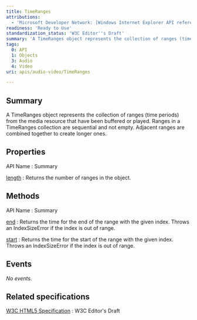 ```yaml
---
title: TimeRanges
attributions:
  - 'Microsoft Developer Network: [Windows Internet Explorer API reference Article](http://msdn.microsoft.com/en-us/library/ie/hh828809%28v=vs.85%29.aspx)'
readiness: 'Ready to Use'
standardization_status: 'W3C Editor''s Draft'
summary: 'A TimeRanges object represents the collection of ranges (time periods) from the media resource that have been buffered or played. Ranges in a TimeRanges collection are sequential and not empty. Adjacent ranges are combined together to create longer ones.'
tags:
  0: API
  1: Objects
  3: Audio
  4: Video
uri: apis/audio-video/TimeRanges

---
```

## Summary

A TimeRanges object represents the collection of ranges (time periods) from the media resource that have been buffered or played. Ranges in a TimeRanges collection are sequential and not empty. Adjacent ranges are combined together to create longer ones.

## Properties

API Name
:   Summary

[length](/apis/audio-video/TimeRanges/length)
:   Returns the number of ranges in the object.

## Methods

API Name
:   Summary

[end](/apis/audio-video/TimeRanges/end)
:   Returns the time for the end of the range with the given index. Throws an IndexSizeError if the index is out of range.

[start](/apis/audio-video/TimeRanges/start)
:   Returns the time for the start of the range with the given index. Throws an IndexSizeError if the index is out of range.

## Events

*No events.*

## Related specifications

[W3C HTML5 Specification](http://dev.w3.org/html5/spec/single-page.html)
:   W3C Editor's Draft

